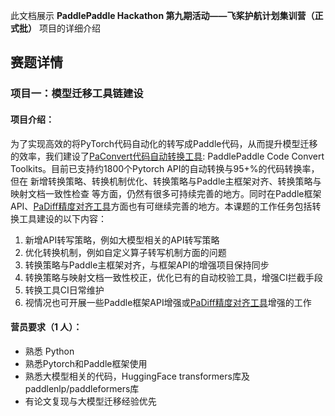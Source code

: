 此文档展示 **PaddlePaddle Hackathon 第九期活动——飞桨护航计划集训营（正式批）**
项目的详细介绍

## 赛题详情

### 项目一：模型迁移工具链建设

#### 项目介绍：

为了实现高效的将PyTorch代码自动化的转写成Paddle代码，从而提升模型迁移的效率，我们建设了[PaConvert代码自动转换工具](https://github.com/PaddlePaddle/PaConvert):
PaddlePaddle Code Convert Toolkits。目前已支持约1800个Pytorch
API的自动转换与95+%的代码转换率，但在 新增转换策略、转换机制优化、转换策略与Paddle主框架对齐、转换策略与映射文档一致性检查 等方面，仍然有很多可持续完善的地方。同时在Paddle框架API、[PaDiff精度对齐工具](https://github.com/PaddlePaddle/PaDiff)方面也有可继续完善的地方。本课题的工作任务包括转换工具建设的以下内容：

1. 新增API转写策略，例如大模型相关的API转写策略
2. 优化转换机制，例如自定义算子转写机制方面的问题
3. 转换策略与Paddle主框架对齐，与框架API的增强项目保持同步
4. 转换策略与映射文档一致性校正，优化已有的自动校验工具，增强CI拦截手段
5. 转换工具CI日常维护
6. 视情况也可开展一些Paddle框架API增强或[PaDiff精度对齐工具](https://github.com/PaddlePaddle/PaDiff)增强的工作

#### 营员要求（1 人）：

- 熟悉 Python
- 熟悉Pytorch和Paddle框架使用
- 熟悉大模型相关的代码，HuggingFace transformers库及paddlenlp/paddleformers库
- 有论文复现与大模型迁移经验优先
